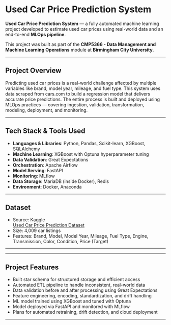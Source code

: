 # Used Car Price Prediction System

**Used Car Price Prediction System** — a fully automated machine learning project developed to estimate used car prices using real-world data and an end-to-end **MLOps pipeline**.

This project was built as part of the **CMP5366 - Data Management and Machine Learning Operations** module at **Birmingham City University**.

---

## Project Overview

Predicting used car prices is a real-world challenge affected by multiple variables like brand, model year, mileage, and fuel type. This system uses data scraped from cars.com to build a regression model that delivers accurate price predictions. The entire process is built and deployed using MLOps practices — covering ingestion, validation, transformation, modeling, deployment, and monitoring.


---

## Tech Stack & Tools Used

- **Languages & Libraries**: Python, Pandas, Scikit-learn, XGBoost, SQLAlchemy
- **Machine Learning**: XGBoost with Optuna hyperparameter tuning
- **Data Validation**: Great Expectations
- **Orchestration**: Apache Airflow
- **Model Serving**: FastAPI
- **Monitoring**: MLflow
- **Data Storage**: MariaDB (inside Docker), Redis
- **Environment**: Docker, Anaconda

---

## Dataset

- Source: Kaggle  
  [Used Car Price Prediction Dataset](https://www.kaggle.com/datasets/taeefnajib/used-car-price-prediction-dataset)
- Size: 4,009 car listings
- Features: Brand, Model, Model Year, Mileage, Fuel Type, Engine, Transmission, Color, Condition, Price (Target)

---

---

## Project Features

- Built star schema for structured storage and efficient access
- Automated ETL pipeline to handle inconsistent, real-world data
- Data validation before and after processing using Great Expectations
- Feature engineering, encoding, standardization, and drift handling
- ML model trained using XGBoost and tuned with Optuna
- Model deployed via FastAPI and monitored with MLflow
- Plans for automated retraining, drift detection, and cloud deployment

---



